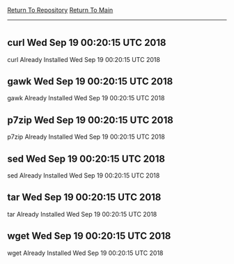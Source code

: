 [Return To Repository](https://github.com/deathbybandaid/piholeparser/)
[Return To Main](https://github.com/deathbybandaid/piholeparser/blob/master/RecentRunLogs/Mainlog.md)
____________________________________
# 
## curl Wed Sep 19 00:20:15 UTC 2018
curl Already Installed Wed Sep 19 00:20:15 UTC 2018
## gawk Wed Sep 19 00:20:15 UTC 2018
gawk Already Installed Wed Sep 19 00:20:15 UTC 2018
## p7zip Wed Sep 19 00:20:15 UTC 2018
p7zip Already Installed Wed Sep 19 00:20:15 UTC 2018
## sed Wed Sep 19 00:20:15 UTC 2018
sed Already Installed Wed Sep 19 00:20:15 UTC 2018
## tar Wed Sep 19 00:20:15 UTC 2018
tar Already Installed Wed Sep 19 00:20:15 UTC 2018
## wget Wed Sep 19 00:20:15 UTC 2018
wget Already Installed Wed Sep 19 00:20:15 UTC 2018
